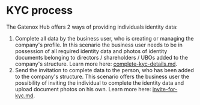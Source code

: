 # KYC process

The Gatenox Hub offers 2 ways of providing individuals identity data:

1. Complete all data by the business user, who is creating or managing the company's profile. In this scenario the business user needs to be in possession of all required identity data and photos of identity documents belonging to directors / shareholders / UBOs added to the company's structure. Learn more here: [complete-kyc-details.md](complete-kyc-details.md "mention").
2. Send the invitation to complete data to the person, who has been added to the company's structure. This scenario offers the business user the possibility of inviting the individual to complete the identity data and upload document photos on his own. Learn more here: [invite-for-kyc.md](invite-for-kyc.md "mention").

